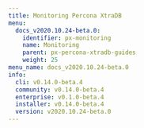 ```yaml
---
title: Monitoring Percona XtraDB
menu:
  docs_v2020.10.24-beta.0:
    identifier: px-monitoring
    name: Monitoring
    parent: px-percona-xtradb-guides
    weight: 25
menu_name: docs_v2020.10.24-beta.0
info:
  cli: v0.14.0-beta.4
  community: v0.14.0-beta.4
  enterprise: v0.1.0-beta.4
  installer: v0.14.0-beta.4
  version: v2020.10.24-beta.0
---
```


